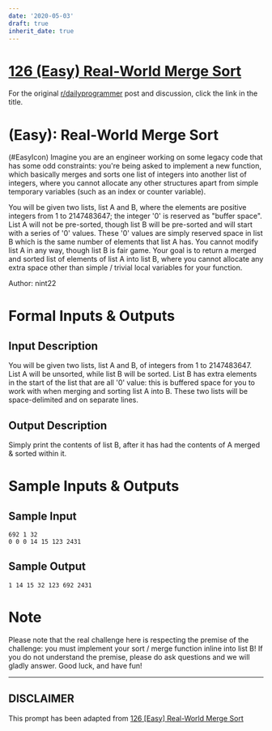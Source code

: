 ```yaml
---
date: '2020-05-03'
draft: true
inherit_date: true
---
```


# [126 (Easy) Real-World Merge Sort](https://www.reddit.com/r/dailyprogrammer/comments/1epasu/052013_challenge_126_easy_realworld_merge_sort/)

For the original [r/dailyprogrammer](https://www.reddit.com/r/dailyprogrammer/) post and discussion, click the link in the title.

#  (Easy): Real-World Merge Sort
(#EasyIcon)
Imagine you are an engineer working on some legacy code that has some odd constraints: you're being asked to implement a new function, which basically merges and sorts one list of integers into another list of integers, where you cannot allocate any other structures apart from simple temporary variables (such as an index or counter variable).

You will be given two lists, list A and B, where the elements are positive integers from 1 to 2147483647; the integer '0' is reserved as "buffer space". List A will not be pre-sorted, though list B will be pre-sorted and will start with a series of '0' values. These '0' values are simply reserved space in list B which is the same number of elements that list A has. You cannot modify list A in any way, though list B is fair game. Your goal is to return a merged and sorted list of elements of list A into list B, where you cannot allocate any extra space other than simple / trivial local variables for your function.

Author: nint22

# Formal Inputs & Outputs
## Input Description
You will be given two lists, list A and B, of integers from 1 to 2147483647. List A will be unsorted, while list B will be sorted. List B has extra elements in the start of the list that are all '0' value: this is buffered space for you to work with when merging and sorting list A into B. These two lists will be space-delimited and on separate lines.

## Output Description
Simply print the contents of list B, after it has had the contents of A merged & sorted within it.

# Sample Inputs & Outputs
## Sample Input

```
692 1 32
0 0 0 14 15 123 2431
```
## Sample Output

```
1 14 15 32 123 692 2431
```
# Note
Please note that the real challenge here is respecting the premise of the challenge: you must implement your sort /  merge function inline into list B! If you do not understand the premise, please do ask questions and we will gladly answer. Good luck, and have fun!


----
## **DISCLAIMER**
This prompt has been adapted from [126 [Easy] Real-World Merge Sort](https://www.reddit.com/r/dailyprogrammer/comments/1epasu/052013_challenge_126_easy_realworld_merge_sort/
)
